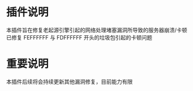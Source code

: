 # 插件说明
本插件旨在修复老起源引擎引起的网络处理堵塞漏洞所导致的服务器崩溃/卡顿 <br>
已修复 FEFFFFFF 与 FDFFFFFF 开头的垃圾包引起的卡顿问题

# 重要说明
本插件后续将会持续更新其他漏洞修复，目前能力有限
